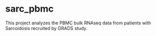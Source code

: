 # sarc_pbmc
This project analyzes the PBMC bulk RNAseq data from patients with Sarcoidosis recruited by GRADS study.
